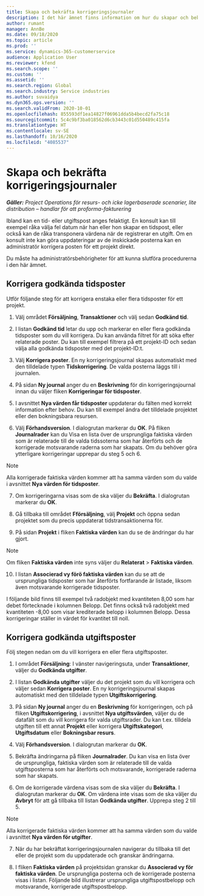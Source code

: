 ```yaml
---
title: Skapa och bekräfta korrigeringsjournaler
description: I det här ämnet finns information om hur du skapar och bekräftar en korrigeringsjournal.
author: rumant
manager: AnnBe
ms.date: 09/18/2020
ms.topic: article
ms.prod: ''
ms.service: dynamics-365-customerservice
audience: Application User
ms.reviewer: kfend
ms.search.scope: ''
ms.custom: ''
ms.assetid: ''
ms.search.region: Global
ms.search.industry: Service industries
ms.author: suvaidya
ms.dyn365.ops.version: ''
ms.search.validFrom: 2020-10-01
ms.openlocfilehash: 855593df1ea14827f06961dda5b4becd2fa75c18
ms.sourcegitcommit: 5c4c9bf3ba018562d6cb3443c01d550489c415fa
ms.translationtype: HT
ms.contentlocale: sv-SE
ms.lasthandoff: 10/16/2020
ms.locfileid: "4085537"
---
```

# <a name="create-and-confirm-correction-journals"></a>Skapa och bekräfta korrigeringsjournaler

_**Gäller:** Project Operations för resurs- och icke lagerbaserade scenarier, lite distribution – handlar för att proforma-fakturering_

Ibland kan en tid- eller utgiftspost anges felaktigt. En konsult kan till exempel råka välja fel datum när han eller hon skapar en tidspost, eller också kan de råka transponera värdena när de registrerar en utgift. Om en konsult inte kan göra uppdateringar av de inskickade posterna kan en administratör korrigera posten för ett projekt direkt.

Du måste ha administratörsbehörigheter för att kunna slutföra procedurerna i den här ämnet.

## <a name="correct-approved-time-entries"></a>Korrigera godkända tidsposter     

Utför följande steg för att korrigera enstaka eller flera tidsposter för ett projekt.

1. Välj området **Försäljning**, **Transaktioner** och välj sedan **Godkänd tid**. 

2. I listan **Godkänd tid** letar du upp och markerar en eller flera godkända tidsposter som du vill korrigera. Du kan använda filtret för att söka efter relaterade poster. Du kan till exempel filtrera på ett projekt-ID och sedan välja alla godkända tidsposter med det projekt-ID:t.

3. Välj **Korrigera poster**. En ny korrigeringsjournal skapas automatiskt med den tilldelade typen **Tidskorrigering**. De valda posterna läggs till i journalen. 

4. På sidan **Ny journal** anger du en **Beskrivning** för din korrigeringsjournal innan du väljer fliken **Korrigeringar för tidsposter**.  

5. I avsnittet **Nya värden får tidsposter** uppdaterar du fälten med korrekt information efter behov. Du kan till exempel ändra det tilldelade projektet eller den bokningsbara resursen.

6. Välj **Förhandsversion**. I dialogrutan markerar du **OK**. På fliken **Journalrader** kan du Visa en lista över de ursprungliga faktiska värden som är relaterade till de valda tidssoterna som har återförts och de korrigerade motsvarande raderna som har skapats. Om du behöver göra ytterligare korrigeringar upprepar du steg 5 och 6. 

> [!NOTE]
> Alla korrigerade faktiska värden kommer att ha samma värden som du valde i avsnittet **Nya värden för tidsposter**.

7. Om korrigeringarna visas som de ska väljer du **Bekräfta**. I dialogrutan markerar du **OK**.

8. Gå tillbaka till området **Fförsäljning**, välj **Projekt** och öppna sedan projektet som du precis uppdaterat tidstransaktionerna för. 

9. På sidan **Projekt** i fliken **Faktiska värden** kan du se de ändringar du har gjort. 

> [!NOTE]
> Om fliken **Faktiska värden** inte syns väljer du **Relaterat** > **Faktiska värden**.  

10. I listan **Associerad vy förö faktiska värden** kan du se att de ursprungliga tidsposter som har återförts fortfarande är listade, liksom även motsvarande korrigerade tidsposter. 

I följande bild finns till exempel två radobjekt med kvantiteten 8,00 som har debet förtecknade i kolumnen Belopp. Det finns också två radobjekt med kvantiteten -8,00 som visar krediterade belopp i kolumnen Belopp. Dessa korrigeringar ställer in värdet för kvantitet till noll.

 
## <a name="correct-approved-expense-entries"></a>Korrigera godkända utgiftsposter

Följ stegen nedan om du vill korrigera en eller flera utgiftsposter. 

1. I området **Försäljning**: I vänster navigeringsuta, under **Transaktioner**, väljer du **Godkända utgifter**.

2. I listan **Godkända utgifter** väljer du det projekt som du vill korrigera och väljer sedan **Korrigera poster**. En ny korrigeringsjournal skapas automatiskt med den tilldelade typen **Utgiftskorrigering**. 

3. På sidan **Ny journal** anger du en **Beskrivning** för korrigeringen, och på fliken **Utgiftskorrigering**, i avsnittet **Nya utgiftsvärden**, väljer du de datafält som du vill korrigera för valda utgiftsrader. Du kan t.ex. tilldela utgiften till ett annat **Projekt** eller korrigera **Utgiftskategori**, **Utgiftsdatum** eller **Bokningsbar resurs**.

4. Välj **Förhandsversion**. I dialogrutan markerar du **OK**. 

5. Bekräfta ändringarna på fliken **Journalrader**. Du kan visa en lista över de ursprungliga, faktiska värden som är relaterade till de valda utgiftsposterna som har återförts och motsvarande, korrigerade raderna som har skapats.

6. Om de korrigerade värdena visas som de ska väljer du **Bekräfta**. I dialogrutan markerar du **OK**. Om värdena inte visas som de ska väljer du **Avbryt** för att gå tillbaka till listan **Godkända utgifter**. Upprepa steg 2 till 5. 

> [!NOTE]
> Alla korrigerade faktiska värden kommer att ha samma värden som du valde i avsnittet **Nya värden för utgifter**.

7. När du har bekräftat korrigeringsjournalen navigerar du tillbaka till det eller de projekt som du uppdaterade och granskar ändringarna.  

8. I fliken **Faktiska värden** på projektsidan granskar du **Associerad vy för faktiska värden**. De ursprungliga posterna och de korrigerade posterna visas i listan. Följande bild illustrerar ursprungliga utgiftspostbelopp och motsvarande, korrigerade utgiftspostbelopp. 



